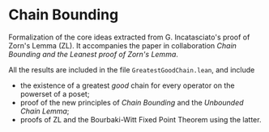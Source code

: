 Chain Bounding
==============

Formalization of the core ideas extracted from G. Incatasciato's proof of Zorn's
Lemma (ZL). It accompanies the paper in collaboration *Chain Bounding and the Leanest
proof of Zorn's Lemma*.

All the results are included in the file `GreatestGoodChain.lean`, and include
  * the existence of a greatest *good* chain for every operator on the powerset
    of a poset;
  * proof of the new principles of *Chain Bounding* and the *Unbounded Chain
    Lemma*;
  * proofs of ZL and the Bourbaki-Witt Fixed Point Theorem using the latter.

